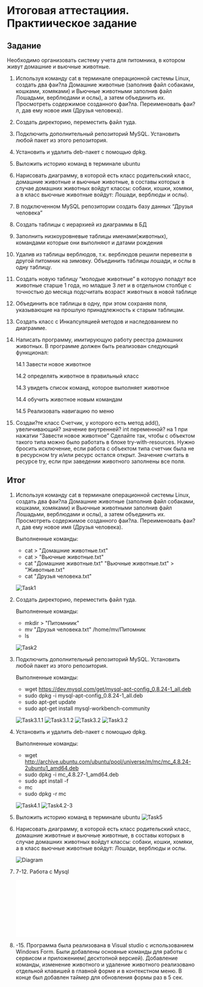 # Итоговая аттестациия. Практиическое задание
## Задание 
Необходимо организовать систему учета для питомника, в котором живут
домашние и вьючные животные.

1. Используя команду cat в терминале операционной системы Linux, создать два фаи?ла Домашние животные (заполнив файл собаками, кошками, хомяками) и Вьючные животными заполнив файл Лошадьми, верблюдами и ослы), а затем объединить их. Просмотреть содержимое созданного фаи?ла. Переименовать фаи?л, дав ему новое имя (Друзья человека).

2. Создать директорию, переместить файл туда.

3. Подключить дополнительный репозиторий MySQL. Установить любой пакет из этого репозитория.

4. Установить и удалить deb-пакет с помощью dpkg.

5. Выложить историю команд в терминале ubuntu

6. Нарисовать диаграмму, в которой есть класс родительский класс, домашние животные и вьючные животные, в составы которых в случае домашних животных войдут классы: собаки, кошки, хомяки, а в класс вьючные животные войдут: Лошади, верблюды и ослы).

7. В подключенном MySQL репозитории создать базу данных “Друзья человека”

8. Создать таблицы с иерархией из диаграммы в БД

9. Заполнить низкоуровневые таблицы именами(животных), командами которые они выполняют и датами рождения

10. Удалив из таблицы верблюдов, т.к. верблюдов решили перевезти в другой питомник на зимовку. Объединить таблицы лошади, и ослы в одну таблицу.

11. Создать новую таблицу “молодые животные” в которую попадут все животные старше 1 года, но младше 3 лет и в отдельном столбце с точностью до месяца подсчитать возраст животных в новой таблице

12. Объединить все таблицы в одну, при этом сохраняя поля, указывающие на прошлую принадлежность к старым таблицам.

13. Создать класс с Инкапсуляцией методов и наследованием по диаграмме.

14. Написать программу, имитирующую работу реестра домашних животных.
В программе должен быть реализован следующий функционал:

    14.1 Завести новое животное

    14.2 определять животное в правильный класс

    14.3 увидеть список команд, которое выполняет животное

    14.4 обучить животное новым командам

    14.5 Реализовать навигацию по меню

15. Создаи?те класс Счетчик, у которого есть метод add(), увеличивающий? значение внутренней? int переменной? на 1 при нажатии “Завести новое животное” Сделайте так, чтобы с объектом такого типа можно было работать в блоке try-with-resources. Нужно бросить исключение, если работа с объектом типа счетчик была не в ресурсном try и/или ресурс остался открыт. Значение считать в ресурсе try, если при заведении животного заполнены все поля.

## Итог

1. Используя команду cat в терминале операционной системы Linux, создать два фаи?ла Домашние животные (заполнив файл собаками, кошками, хомяками) и Вьючные животными заполнив файл Лошадьми, верблюдами и ослы), а затем объединить их. Просмотреть содержимое созданного фаи?ла. Переименовать фаи?л, дав ему новое имя (Друзья человека).

    Выполненные команды: 
    
    * cat > "Домашние животные.txt"
    * cat > "Вьючные животные.txt"
    * cat "Домашние животные.txt" "Вьючные животные.txt" > "Животные.txt"
    * cat "Друзья человека.txt"

    ![Task1](/Screenshots/Task1.png)


2. Создать директорию, переместить файл туда.

    Выполненные команды: 
    
    * mkdir > "Питомниик"
    * mv "Друзья человека.txt" /home/mv/Питомник
    * ls

    ![Task2](/Screenshots/Task2.png)

3. Подключить дополнительный репозиторий MySQL. Установить любой пакет из этого репозитория.

    Выполненные команды: 
    
    * wget https://dev.mysql.com/get/mysql-apt-config_0.8.24-1_all.deb
    * sudo dpkg -i mysql-apt-config_0.8.24-1_all.deb
    * sudo apt-get update
    * sudo apt-get install mysql-workbench-community

    ![Task3.1.1](/Screenshots/Task3.1.1.png)
    ![Task3.1.2](/Screenshots/Task3.1.2.png)
    ![Task3.2](/Screenshots/Task3.2.png)
    ![Task3.2](/Screenshots/Task3.3.png)

4. Установить и удалить deb-пакет с помощью dpkg.

    Выполненные команды: 
    
    * wget http://archive.ubuntu.com/ubuntu/pool/universe/m/mc/mc_4.8.24-2ubuntu1_amd64.deb
    * sudo dpkg -i mc_4.8.27-1_amd64.deb
    * sudo apt install -f
    * mc
    * sudo dpkg -r mc

    ![Task4.1](/Screenshots/Task4.1.png)
    ![Task4.2-3](/Screenshots/Task4.2-3.png)

5. Выложить историю команд в терминале ubuntu
![Task5](/Screenshots/Task5.png)

6. Нарисовать диаграмму, в которой есть класс родительский класс, домашние животные и вьючные животные, в составы которых в случае домашних животных войдут классы: собаки, кошки, хомяки, а в класс вьючные животные войдут: Лошади, верблюды и ослы.

    ![Diagram](/diagram.png)

7. 7-12. Работа с Mysql

    ![Task7-12](/HumanFriendDb.sql)

13. -15. Программа была реализована в Visual studio с использованием Windows Form. Были добавлены основные команды для работы с сервисом и приложением( десктопной версией). Добавление команды, изменение животного и удаление животного реализовано отдельной клавишей в главной форме и в контекстном меню. В конце был добавлен таймер для обновления формы раз в 5 сек.
